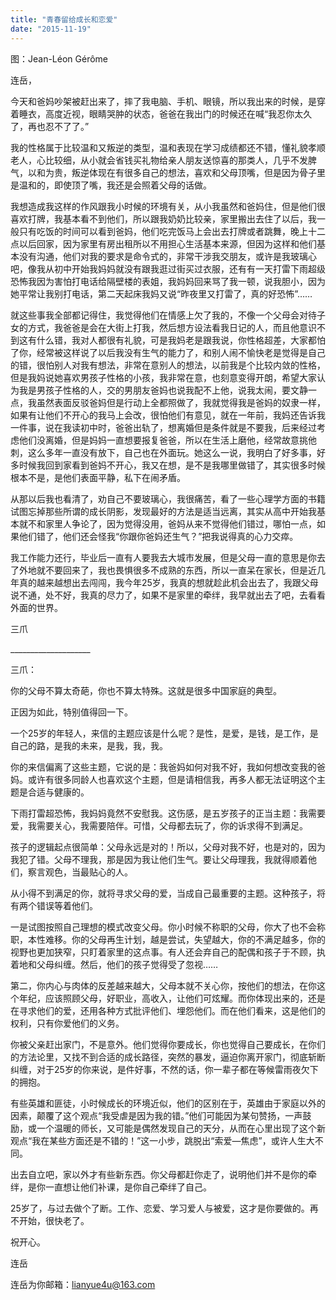 ```yaml
---
title: "青春留给成长和恋爱"
date: "2015-11-19"
---
```


图：Jean-Léon Gérôme

连岳，

今天和爸妈吵架被赶出来了，摔了我电脑、手机、眼镜，所以我出来的时候，是穿着睡衣，高度近视，眼睛哭肿的状态，爸爸在我出门的时候还在喊“我忍你太久了，再也忍不了了。”

我的性格属于比较温和又叛逆的类型，温和表现在学习成绩都还不错，懂礼貌孝顺老人，心比较细，从小就会省钱买礼物给亲人朋友送惊喜的那类人，几乎不发脾气，以和为贵，叛逆体现在有很多自己的想法，喜欢和父母顶嘴，但是因为骨子里是温和的，即使顶了嘴，我还是会照着父母的话做。

我想造成我这样的作风跟我小时候的环境有关，从小我虽然和爸妈住，但是他们很喜欢打牌，我基本看不到他们，所以跟我奶奶比较亲，家里搬出去住了以后，我一般只有吃饭的时间可以看到爸妈，他们吃完饭马上会出去打牌或者跳舞，晚上十二点以后回家，因为家里有房出租所以不用担心生活基本来源，但因为这样和他们基本没有沟通，他们对我的要求是命令式的，非常干涉我交朋友，或许是我玻璃心吧，像我从初中开始我妈妈就没有跟我逛过街买过衣服，还有有一天打雷下雨超级恐怖我因为害怕打电话给隔壁楼的表姐，我妈妈回来骂了我一顿，说我胆小，因为她平常让我别打电话，第二天起床我妈又说“昨夜里又打雷了，真的好恐怖”……

就这些事我全部都记得住，我觉得他们在情感上欠了我的，不像一个父母会对待子女的方式，我爸爸是会在大街上打我，然后想方设法看我日记的人，而且他意识不到这有什么错，我对人都很有礼貌，可是我妈老是跟我说，你性格超差，大家都怕了你，经常被这样说了以后我没有生气的能力了，和别人闹不愉快老是觉得是自己的错，很怕别人对我有想法，非常在意别人的想法，以前我是个比较内敛的性格，但是我妈说她喜欢男孩子性格的小孩，我非常在意，也刻意变得开朗，希望大家认为我是男孩子性格的人，交的男朋友爸妈也说我配不上他，说我太闹，要文静一点，我虽然表面反驳爸妈但是行动上全都照做了，我就觉得我是爸妈的奴隶一样，如果有让他们不开心的我马上会改，很怕他们有意见，就在一年前，我妈还告诉我一件事，说在我读初中时，爸爸出轨了，想离婚但是条件就是不要我，后来经过考虑他们没离婚，但是妈妈一直想要报复爸爸，所以在生活上磨他，经常故意挑他刺，这么多年一直没有放下，自己也在外面玩。她这么一说，我明白了好多事，好多时候我回到家看到爸妈不开心，我又在想，是不是我哪里做错了，其实很多时候根本不是，是他们表面平静，私下在闹矛盾。

从那以后我也看清了，劝自己不要玻璃心，我很痛苦，看了一些心理学方面的书籍试图忘掉那些所谓的成长阴影，发现最好的方法是适当远离，其实从高中开始我基本就不和家里人争论了，因为觉得没用，爸妈从来不觉得他们错过，哪怕一点，如果他们错了，他们还会怪我“你跟你爸妈还生气？”把我说得真的心力交瘁。

我工作能力还行，毕业后一直有人要我去大城市发展，但是父母一直的意思是你去了外地就不要回来了，我也畏惧很多不成熟的东西，所以一直呆在家长，但是近几年真的越来越想出去闯闯，我今年25岁，我真的想就趁此机会出去了，我跟父母说不通，处不好，我真的尽力了，如果不是家里的牵绊，我早就出去了吧，去看看外面的世界。

三爪

\_\_\_\_\_\_\_\_\_\_\_\_\_\_\_\_\_\_\_\_

三爪：

你的父母不算太奇葩，你也不算太特殊。这就是很多中国家庭的典型。

正因为如此，特别值得回一下。

一个25岁的年轻人，来信的主题应该是什么呢？是性，是爱，是钱，是工作，是自己的路，是我的未来，是我，我，我。

你的来信偏离了这些主题，它说的是：我爸妈如何对我不好，我如何想改变我的爸妈。或许有很多同龄人也喜欢这个主题，但是请相信我，再多人都无法证明这个主题是合适与健康的。

下雨打雷超恐怖，我妈妈竟然不安慰我。这伤感，是五岁孩子的正当主题：我需要爱，我需要关心，我需要陪伴。可惜，父母都去玩了，你的诉求得不到满足。

孩子的逻辑起点很简单：父母永远是对的！所以，父母对我不好，也是对的，因为我犯了错。父母不理我，那是因为我让他们生气。要让父母理我，我就得顺着他们，察言观色，当最贴心的人。

从小得不到满足的你，就将寻求父母的爱，当成自己最重要的主题。这种孩子，将有两个错误等着他们。

一是试图按照自己理想的模式改变父母。你小时候不称职的父母，你大了也不会称职，本性难移。你的父母再生计划，越是尝试，失望越大，你的不满足越多，你的视野也更加狭窄，只盯着家里的这点事。有人还会弃自己的配偶和孩子于不顾，执着地和父母纠缠。然后，他们的孩子觉得受了忽视……

第二，你内心与肉体的反差越来越大，父母本就不关心你，按他们的想法，在你这个年纪，应该照顾父母，好职业，高收入，让他们可炫耀。而你体现出来的，还是在寻求他们的爱，还用各种方式批评他们、埋怨他们。而在他们看来，这是他们的权利，只有你爱他们的义务。

你被父亲赶出家门，不是意外。他们觉得你要成长，你也觉得自己要成长，在你们的方法论里，又找不到合适的成长路径，突然的暴发，逼迫你离开家门，彻底斩断纠缠，对于25岁的你来说，是件好事，不然的话，你一辈子都在等候雷雨夜欠下的拥抱。

有些英雄和匪徒，小时候成长的环境近似，他们的区别在于，英雄由于家庭以外的因素，颠覆了这个观点“我受虐是因为我的错。”他们可能因为某句赞扬，一声鼓励，或一个温暖的师长，又可能是偶然发现自己的天分，从而在心里出现了这个新观点“我在某些方面还是不错的！”这一小步，跳脱出“索爱—焦虑”，或许人生大不同。

出去自立吧，家以外才有些新东西。你父母都赶你走了，说明他们并不是你的牵绊，是你一直想让他们补课，是你自己牵绊了自己。

25岁了，与过去做个了断。工作、恋爱、学习爱人与被爱，这才是你要做的。再不开始，很快老了。

祝开心。

连岳

连岳为你邮箱：lianyue4u@163.com
